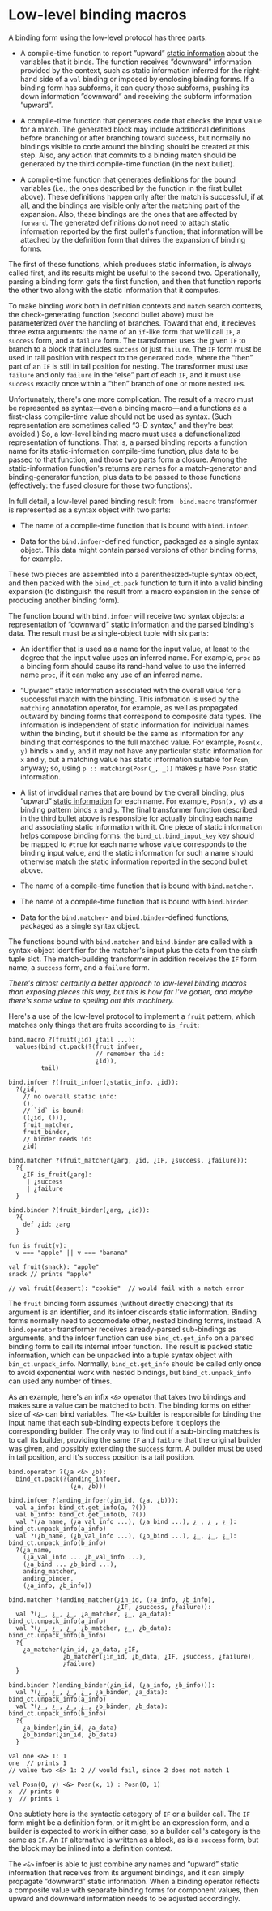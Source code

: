 # Low-level binding macros

A binding form using the low-level protocol has three parts:

 * A compile-time function to report ”upward” [static
   information](static-info.md) about the variables that it binds. The
   function receives ”downward” information provided by the context,
   such as static information inferred for the right-hand side of a
   `val` binding or imposed by enclosing binding forms. If a binding
   form has subforms, it can query those subforms, pushing its down
   information ”downward” and receiving the subform information
   ”upward”.

 * A compile-time function that generates code that checks the input
   value for a match. The generated block may include additional
   definitions before branching or after branching toward success, but
   normally no bindings visible to code around the binding should be
   created at this step. Also, any action that commits to a binding
   match should be generated by the third compile-time function (in
   the next bullet).

 * A compile-time function that generates definitions for the bound
   variables (i.e., the ones described by the function in the first
   bullet above). These definitions happen only after the match is
   successful, if at all, and the bindings are visible only after the
   matching part of the expansion. Also, these bindings are the ones
   that are affected by `forward`. The generated definitions do not
   need to attach static information reported by the first bullet's
   function; that information will be attached by the definition form
   that drives the expansion of binding forms.

The first of these functions, which produces static information, is
always called first, and its results might be useful to the second
two. Operationally, parsing a binding form gets the first function,
and then that function reports the other two along with the static
information that it computes.

To make binding work both in definition contexts and `match` search
contexts, the check-generating function (second bullet above) must be
parameterized over the handling of branches. Toward that end, it
recieves three extra arguments: the name of an `if`-like form that
we'll call `IF`, a `success` form, and a `failure` form. The
transformer uses the given `IF` to branch to a block that includes
`success` or just `failure`. The `IF` form must be used in tail
position with respect to the generated code, where the “then” part of
an `IF` is still in tail position for nesting. The transformer must
use `failure` and only `failure` in the “else” part of each `IF`, and
it must use `success` exactly once within a “then” branch of one or
more nested `IF`s.

Unfortunately, there's one more complication. The result of a macro
must be represented as syntax—even a binding macro—and a functions as
a first-class compile-time value should not be used as syntax. (Such
representation are sometimes called “3-D syntax,” and they're best
avoided.) So, a low-level binding macro must uses a defunctionalized
representation of functions. That is, a parsed binding reports a
function name for its static-information compile-time function, plus
data to be passed to that function, and those two parts form a
closure. Among the static-information function's returns are names for
a match-generator and binding-generator function, plus data to be
passed to those functions (effectively: the fused closure for those
two functions).

In full detail, a low-level pared binding result from ` bind.macro`
transformer is represented as a syntax object with two parts:

 * The name of a compile-time function that is bound with
   `bind.infoer`.

 * Data for the `bind.infoer`-defined function, packaged as a single
   syntax object. This data might contain parsed versions of other
   binding forms, for example.

These two pieces are assembled into a parenthesized-tuple syntax
object, and then packed with the `bind_ct.pack` function to turn it
into a valid binding expansion (to distinguish the result from a macro
expansion in the sense of producing another binding form).

The function bound with `bind.infoer` will receive two syntax objects:
a representation of “downward” static information and the parsed
binding's data. The result must be a single-object tuple with six
parts:

 * An identifier that is used as a name for the input value, at least
   to the degree that the input value uses an inferred name. For
   example, `proc` as a binding form should cause its rand-hand value
   to use the inferred name `proc`, if it can make any use of an
   inferred name.

 * ”Upward” static information associated with the overall value for a
   successful match with the binding. This infomation is used by the
   `matching` annotation operator, for example, as well as propagated
   outward by binding forms that correspond to composite data types.
   The information is independent of static information for individual
   names within the binding, but it should be the same as information
   for any binding that corresponds to the full matched value. For
   example, `Posn(x, y)` binds `x` and `y`, and it may not have any
   particular static information for `x` and `y`, but a matching value
   has static information suitable for `Posn`, anyway; so, using `p ::
   matching(Posn(_, _))` makes `p` have `Posn` static information.

 * A list of invdidual names that are bound by the overall binding,
   plus ”upward” [static information](static-info.md) for each name.
   For example, `Posn(x, y)` as a binding pattern binds `x` and `y`.
   The final transformer function described in the third bullet above
   is responsible for actually binding each name and associating
   static information with it. One piece of static information helps
   compose binding forms: the `bind_ct.bind_input_key` key should be
   mapped to `#true` for each name whose value corresponds to the
   binding input value, and the static information for such a name
   should otherwise match the static information reported in the
   second bullet above.

 * The name of a compile-time function that is bound with
   `bind.matcher`.

 * The name of a compile-time function that is bound with
   `bind.binder`.

 * Data for the `bind.matcher`- and `bind.binder`-defined functions,
   packaged as a single syntax object.

The functions bound with `bind.matcher` and `bind.binder` are called
with a syntax-object identifier for the matcher's input plus the data
from the sixth tuple slot. The match-building transformer in addition
receives the `IF` form name, a `success` form, and a `failure` form.

_There's almost certainly a better approach to low-level binding
macros than exposing pieces this way, but this is how far I've gotten,
and maybe there's some value to spelling out this machinery._

Here's a use of the low-level protocol to implement a `fruit` pattern,
which matches only things that are fruits according to `is_fruit`:

```
bind.macro ?(fruit(¿id) ¿tail ...):
  values(bind_ct.pack(?(fruit_infoer,
                        // remember the id:
                        ¿id)),
         tail)

bind.infoer ?(fruit_infoer(¿static_info, ¿id)):
  ?(¿id,
    // no overall static info:
    (),
    // `id` is bound:
    ((¿id, ())),
    fruit_matcher,
    fruit_binder,
    // binder needs id:
    ¿id)

bind.matcher ?(fruit_matcher(¿arg, ¿id, ¿IF, ¿success, ¿failure)):
  ?{
    ¿IF is_fruit(¿arg):
     | ¿success
     | ¿failure
  }

bind.binder ?(fruit_binder(¿arg, ¿id)):
  ?{
    def ¿id: ¿arg
  }

fun is_fruit(v):
  v === "apple" || v === "banana"

val fruit(snack): "apple"
snack // prints "apple"

// val fruit(dessert): "cookie"  // would fail with a match error
```

The `fruit` binding form assumes (without directly checking) that its
argument is an identifier, and its infoer discards static information.
Binding forms normally need to accomodate other, nested binding forms,
instead. A `bind.operator` transformer receives already-parsed
sub-bindings as arguments, and the infoer function can use
`bind_ct.get_info` on a parsed binding form to call its internal
infoer function. The result is packed static information, which can be
unpacked into a tuple syntax object with `bin_ct.unpack_info`.
Normally, `bind_ct.get_info` should be called only once to avoid
exponential work with nested bindings, but `bind_ct.unpack_info` can
used any number of times.

As an example, here's an infix `<&>` operator that takes two bindings
and makes sure a value can be matched to both. The binding forms on
either size of `<&>` can bind variables. The `<&>` builder is
responsible for binding the input name that each sub-binding expects
before it deploys the corresponding builder. The only way to find out
if a sub-binding matches is to call its builder, providing the same
`IF` and `failure` that the original builder was given, and possibly
extending the `success` form. A builder must be used in tail position,
and it's `success` position is a tail position.

```
bind.operator ?(¿a <&> ¿b):
  bind_ct.pack(?(anding_infoer,
                 (¿a, ¿b)))
  
bind.infoer ?(anding_infoer(¿in_id, (¿a, ¿b))):
  val a_info: bind_ct.get_info(a, ?())
  val b_info: bind_ct.get_info(b, ?())
  val ?(¿a_name, (¿a_val_info ...), (¿a_bind ...), ¿_, ¿_, ¿_): bind_ct.unpack_info(a_info)
  val ?(¿b_name, (¿b_val_info ...), (¿b_bind ...), ¿_, ¿_, ¿_): bind_ct.unpack_info(b_info)
  ?(¿a_name,
    (¿a_val_info ... ¿b_val_info ...),
    (¿a_bind ... ¿b_bind ...),
    anding_matcher,
    anding_binder,
    (¿a_info, ¿b_info))

bind.matcher ?(anding_matcher(¿in_id, (¿a_info, ¿b_info),
                              ¿IF, ¿success, ¿failure)):
  val ?(¿_, ¿_, ¿_, ¿a_matcher, ¿_, ¿a_data): bind_ct.unpack_info(a_info)
  val ?(¿_, ¿_, ¿_, ¿b_matcher, ¿_, ¿b_data): bind_ct.unpack_info(b_info)
  ?{
    ¿a_matcher(¿in_id, ¿a_data, ¿IF,
               ¿b_matcher(¿in_id, ¿b_data, ¿IF, ¿success, ¿failure),
               ¿failure)
  }

bind.binder ?(anding_binder(¿in_id, (¿a_info, ¿b_info))):
  val ?(¿_, ¿_, ¿_, ¿_, ¿a_binder, ¿a_data): bind_ct.unpack_info(a_info)
  val ?(¿_, ¿_, ¿_, ¿_, ¿b_binder, ¿b_data): bind_ct.unpack_info(b_info)
  ?{
    ¿a_binder(¿in_id, ¿a_data)
    ¿b_binder(¿in_id, ¿b_data)
  }

val one <&> 1: 1
one  // prints 1
// value two <&> 1: 2 // would fail, since 2 does not match 1

val Posn(0, y) <&> Posn(x, 1) : Posn(0, 1)
x  // prints 0
y  // prints 1
```

One subtlety here is the syntactic category of `IF` or a builder call.
The `IF` form might be a definition form, or it might be an expression
form, and a builder is expected to work in either case, so a builder
call's category is the same as `IF`. An `IF` alternative is written as
a block, as is a `success` form, but the block may be inlined into a
definition context.

The `<&>` infoer is able to just combine any names and “upward” static
information that receives from its argument bindings, and it can
simply propagate ”downward” static information. When a binding
operator reflects a composite value with separate binding forms for
component values, then upward and downward information needs to be
adjusted accordingly.
